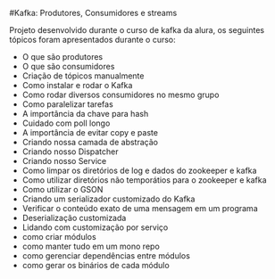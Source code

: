#Kafka: Produtores, Consumidores e streams

Projeto desenvolvido durante o curso de kafka da alura, os seguintes tópicos foram apresentados durante o curso:

* O que são produtores
* O que são consumidores
* Criação de tópicos manualmente
* Como instalar e rodar o Kafka
* Como rodar diversos consumidores no mesmo grupo
* Como paralelizar tarefas
* A importância da chave para hash
* Cuidado com poll longo
* A importância de evitar copy e paste
* Criando nossa camada de abstração
* Criando nosso Dispatcher
* Criando nosso Service
* Como limpar os diretórios de log e dados do zookeeper e kafka
* Como utilizar diretórios não temporátios para o zookeeper e kafka
* Como utilizar o GSON
* Criando um serializador customizado do Kafka 
* Verificar o conteúdo exato de uma mensagem em um programa
* Deserialização customizada
* Lidando com customização por serviço
* como criar módulos
* como manter tudo em um mono repo
* como gerenciar dependências entre módulos
* como gerar os binários de cada módulo